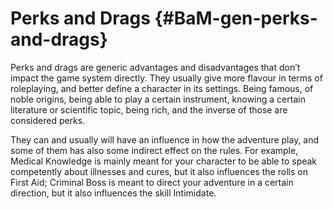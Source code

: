 # Perks and Drags {#BaM-gen-perks-and-drags}

Perks and drags are generic advantages and disadvantages that don’t 
impact the game system directly. They usually give more flavour  in 
terms of roleplaying, and better define a character in its settings.
 Being famous, of noble origins, being able to play a certain instrument, 
 knowing a certain literature or scientific topic, being rich, and the 
 inverse of those are considered perks. 
 
They can and usually will have an influence in how the adventure play, 
and some of them has also some indirect effect on the rules. For example, 
Medical Knowledge is mainly meant for your character to be able to speak 
competently about illnesses and cures, but it also influences the rolls on 
First Aid; Criminal Boss is meant to direct your adventure in a certain 
direction, but it also influences the skill Intimidate.

